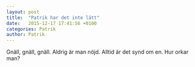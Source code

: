 ```yaml
---
layout: post
title:  "Patrik har det inte lätt"
date:   2015-12-17 17:41:56 +0100
categories: Patrik
author: Patrik
---
```

Gnäll, gnäll, gnäll. Aldrig är man nöjd. Alltid är det synd om en. Hur orkar man? 

